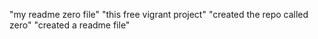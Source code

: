 "my readme zero file"
"this free vigrant project"
"created the repo called zero"
"created a readme file"
